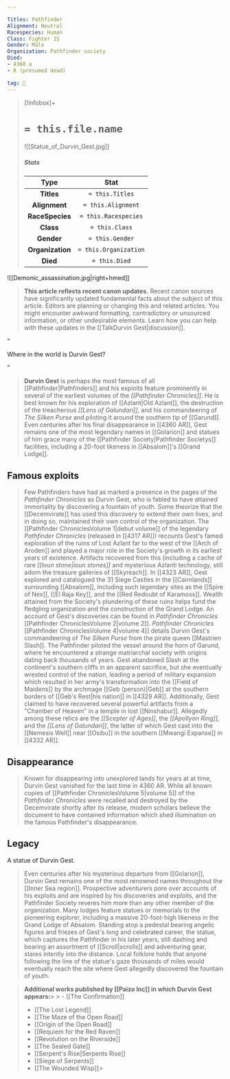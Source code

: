 ```yaml
---

Titles: Pathfinder
Alignment: Neutral
Racespecies: Human
Class: Fighter 15
Gender: Male
Organization: Pathfinder society
Died:
- 4360 a
- R (presumed dead)

tag: 👤️
---
```


> [!infobox]+
> #  `= this.file.name`
> ![[Statue_of_Durvin_Gest.jpg]]
> ##### Stats
> Type | Stat |
> :---: |:---:|
> **Titles** | `= this.Titles` |
> **Alignment** | `= this.Alignment` |
> **RaceSpecies** | `= this.Racespecies` |
> **Class** | `= this.Class` |
> **Gender** | `= this.Gender` |
> **Organization** | `= this.Organization` |
> **Died** | `= this.Died` |



![[Demonic_assassination.jpg|right+hmed]] 



> **This article reflects recent canon updates.**
Recent canon sources have significantly updated fundamental facts about the subject of this article. Editors are planning or changing this and related articles. You might encounter awkward formatting, contradictory or unsourced information, or other undesirable elements. Learn how you can help with these updates in the [[TalkDurvin Gest|discussion]].





“

Where in the world is Durvin Gest?

”

> **Durvin Gest** is perhaps the most famous of all [[Pathfinder|Pathfinders]] and his exploits feature prominently in several of the earliest volumes of the *[[Pathfinder Chronicles]]*. He is best known for his exploration of [[Azlant|Old Azlant]], the destruction of the treacherous *[[Lens of Galundari]]*, and his commandeering of *The Silken Purse* and piloting it around the southern tip of [[Garund]]. Even centuries after his final disappearance in [[4360 AR]], Gest remains one of the most legendary names in [[Golarion]] and statues of him grace many of the [[Pathfinder Society|Pathfinder Societys]] facilities, including a 20-foot likeness in [[Absalom]]'s [[Grand Lodge]].  



## Famous exploits

> Few Pathfinders have had as marked a presence in the pages of the *Pathfinder Chronicles* as Durvin Gest, who is fabled to have attained immortality by discovering a fountain of youth. Some theorize that the [[Decemvirate]] has used this discovery to extend their own lives, and in doing so, maintained their own control of the organization.
> The [[Pathfinder ChroniclesVolume 1|debut volume]] of the legendary *Pathfinder Chronicles* (released in [[4317 AR]]) recounts Gest's famed exploration of the ruins of Lost Azlant far to the west of the [[Arch of Aroden]] and played a major role in the Society's growth in its earliest years of existence. Artifacts recovered from this (including a cache of rare *[[Ioun stone|ioun stones]]* and mysterious Azlanti technology, still adorn the treasure galleries of [[Skyreach]].
> In [[4323 AR]], Gest explored and catalogued the 31 Siege Castles in the [[Cairnlands]] surrounding [[Absalom]], including such legendary sites as the [[Spire of Nex]], [[El Raja Key]], and the [[Red Redoubt of Karamoss]]. Wealth attained from the Society's plundering of these ruins helps fund the fledgling organization and the construction of the Grand Lodge. An account of Gest's discoveries can be found in *Pathfinder Chronicles* [[Pathfinder ChroniclesVolume 2|volume 2]].
> *Pathfinder Chronicles* [[Pathfinder ChroniclesVolume 4|volume 4]] details Durvin Gest's commandeering of *The Silken Purse* from the pirate queen [[Mastrien Slash]]. The Pathfinder piloted the vessel around the horn of Garund, where he encountered a strange matriarchal society with origins dating back thousands of years. Gest abandoned Slash at the continent's southern cliffs in an apparent sacrifice, but she eventually wrested control of the nation, leading a period of military expansion which resulted in her army's transformation into the [[Field of Maidens]] by the archmage [[Geb (person)|Geb]] at the southern borders of [[Geb's Rest|his nation]] in [[4329 AR]].
> Additionally, Gest claimed to have recovered several powerful artifacts from a "Chamber of Heaven" in a temple in lost [[Ninshabur]]. Allegedly among these relics are the *[[Scepter of Ages]]*, the *[[Apollyon Ring]]*, and the *[[Lens of Galundari]]*, the latter of which Gest cast into the [[Nemesis Well]] near [[Osibu]] in the southern [[Mwangi Expanse]] in [[4332 AR]].


## Disappearance

> Known for disappearing into unexplored lands for years at at time, Durvin Gest vanished for the last time in 4360 AR. While all known copies of [[Pathfinder ChroniclesVolume 5|volume 5]] of the *Pathfinder Chronicles* were recalled and destroyed by the Decemvirate shortly after its release, modern scholars believe the document to have contained information which shed illumination on the famous Pathfinder's disappearance.


## Legacy

 
 A statue of Durvin Gest.
> Even centuries after his mysterious departure from [[Golarion]], Durvin Gest remains one of the most renowned names throughout the [[Inner Sea region]]. Prospective adventurers pore over accounts of his exploits and are inspired by his discoveries and exploits, and the Pathfinder Society reveres him more than any other member of the organization.
> Many lodges feature statues or memorials to the pioneering explorer, including a massive 20-foot-high likeness in the Grand Lodge of Absalom. Standing atop a pedestal bearing angelic figures and friezes of Gest's long and celebrated career, the statue, which captures the Pathfinder in his later years, still dashing and bearing an assortment of [[Scroll|scrolls]] and adventuring gear, stares intently into the distance. Local folklore holds that anyone following the line of the statue's gaze thousands of miles would eventually reach the site where Gest allegedly discovered the fountain of youth.



> **Additional works published by [[Paizo Inc]] in which Durvin Gest appears:**> > - [[The Confirmation]]
> - [[The Lost Legend]]
> - [[The Maze of the Open Road]]
> - [[Origin of the Open Road]]
> - [[Requiem for the Red Raven]]
> - [[Revolution on the Riverside]]
> - [[The Sealed Gate]]
> - [[Serpent's Rise|Serpents Rise]]
> - [[Siege of Serpents]]
> - [[The Wounded Wisp]]> 




